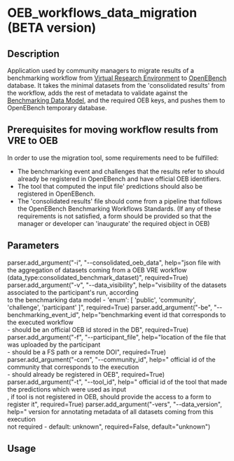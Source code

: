 # OEB_workflows_data_migration (BETA version)
## Description
Application used by community managers to migrate results of a benchmarking workflow from [Virtual Research Environment](https://openebench.bsc.es/vre) to [OpenEBench](https://openebench.bsc.es) database. It takes the minimal datasets from the 'consolidated results' from the workflow, adds the rest of metadata to validate against the [Benchmarking Data Model](https://github.com/inab/benchmarking-data-model), and the required OEB keys, and pushes them to OpenEBench temporary database.

## Prerequisites for moving workflow results from VRE to OEB
In order to use the migration tool, some requirements need to be fulfilled:
* The benchmarking event and challenges that the results refer to should already be registered in OpenEBench and have official OEB identifiers.
* The tool that computed the input file' predictions should also be registered in OpenEBench.
* The 'consolidated results' file should come from a pipeline that follows the OpenEBench Benchmarking Workflows Standards.
(If any of these requirements is not satisfied, a form should be provided so that the manager or developer can 'inaugurate' the required object in OEB)

## Parameters

parser.add_argument("-i", "--consolidated_oeb_data", help="json file with the aggregation of datasets coming from a OEB VRE workflow \
                                                                    (data_type:consolidated_benchmark_dataset)", required=True)
    parser.add_argument("-v", "--data_visibility", help="visibility of the datasets associated to the participant's run, according \
                                                                    to the benchmarking data model - 'enum': [ 'public', 'community', 'challenge', 'participant' ]", required=True)
    parser.add_argument("-be", "--benchmarking_event_id", help="benchmarking event id that corresponds to the executed workflow \
                                                                    - should be an official OEB id stored in the DB", required=True)
    parser.add_argument("-f", "--participant_file", help="location of the file that was uploaded by the participant \
                                                                    - should be a FS path or a remote DOI", required=True)
    parser.add_argument("-com", "--community_id", help=" official id of the community that corresponds to the execution \
                                                                    - should already be registered in OEB", required=True)
    parser.add_argument("-t", "--tool_id", help=" official id of the tool that made the predictions which were used as input \
                                                    , if tool is not registered in OEB, should provide the access to a form to register it", required=True)
    parser.add_argument("-vers", "--data_version", help=" version for annotating metadata of all datasets coming from this execution \
                                                    not required - default: unknown", required=False, default="unknown")  

## Usage
